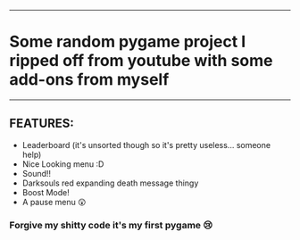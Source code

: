 ------------------------------------------------------------------------------------
# Some random pygame project I ripped off from youtube with some add-ons from myself
------------------------------------------------------------------------------------

## **FEATURES**:
- Leaderboard (it's unsorted though so it's pretty useless... someone help)
- Nice Looking menu :D
- Sound!!
- Darksouls red expanding death message thingy
- Boost Mode!
- A pause menu :astonished:

### Forgive my shitty code it's my first pygame :cry:
